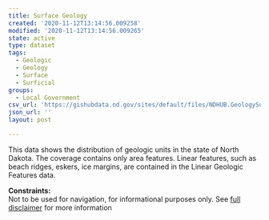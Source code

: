 ```yaml
---
title: Surface Geology
created: '2020-11-12T13:14:56.009258'
modified: '2020-11-12T13:14:56.009265'
state: active
type: dataset
tags:
  - Geologic
  - Geology
  - Surface
  - Surficial
groups:
  - Local Government
csv_url: 'https://gishubdata.nd.gov/sites/default/files/NDHUB.GeologySurface.csv'
json_url: ''
layout: post

---
```

<p>This data shows the distribution of geologic units in the state of North Dakota. The coverage contains only area features. Linear features, such as beach ridges, eskers, ice margins, are contained in the Linear Geologic Features data.</p>
<p><strong>Constraints:</strong><br />
Not to be used for navigation, for informational purposes only. See <a href="/north-dakota-disclaimer">full disclaimer</a> for more information</p>

